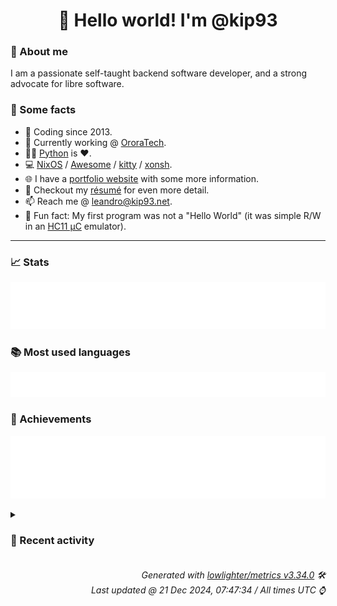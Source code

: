 <!-- README template, populated using this action:
     https://github.com/kip93/kip93/blob/main/.github/workflows/readme.yml. -->

<h1 align="center">👋 Hello world! I'm @kip93</h1> <!-- LOGIN => username -->

### 👤 About me

I am a passionate self-taught backend software developer, and a strong advocate for libre software.


### 💬 Some facts

* 📅 Coding since 2013.
* 💼 Currently working @ [OroraTech](https://ororatech.com/).
* 👨‍💻 [Python](https://github.com/search?q=user%3Akip93&l=python) is ❤️. <!-- LOGIN => username -->
* 💻 [NixOS](https://github.com/NixOS/) /
     [Awesome](https://github.com/awesomeWM/) /
     [kitty](https://github.com/kovidgoyal/kitty/) /
     [xonsh](https://github.com/xonsh/).
* 🌐 I have a [portfolio website](https://kip93.net/) with some more information.
* 📝 Checkout my [résumé](https://kip93.net/resume/) for even more detail.
* 📫 Reach me @ [leandro@kip93.net](mailto:leandro@kip93.net).
* 🎲 Fun fact: My first program was not a "Hello World" (it was simple R/W in an [HC11 µC](https://en.wikipedia.org/wiki/68HC11) emulator).


-----------------------------------------------------------------------------------------------------------------------


### 📈 Stats

![](./stats.svg)


### 📚 Most used languages <!-- by percentage, in decreasing order -->

![](./languages.svg)


### 🏅 Achievements

![](./achievements.svg)


<details> <!-- Last activity -->
<!-- Almost verbatim copy of https://github.com/lowlighter/metrics/blob/latest/source/templates/markdown/partials/activity.ejs, but restructured to be foldable. -->
<summary><h3>📰 Recent activity</h3></summary>

* 🌟 Starred [DBCDK/morph](https://github.com/DBCDK/morph)
  * *On 19 Dec 2024, 23:52:53*
* 💬 Commented on [#10153 git-lfs support](https://github.com/NixOS/nix/issues/10153) from [NixOS/nix](https://github.com/NixOS/nix)
  * *On 19 Dec 2024, 14:33:18*
* 💬 Commented on [#10153 git-lfs support](https://github.com/NixOS/nix/issues/10153) from [NixOS/nix](https://github.com/NixOS/nix)
  * *On 18 Dec 2024, 17:31:01*
* ➡️ Pushed 100 commits in [b-camacho/nix](https://github.com/b-camacho/nix) on branch `lfs`
  * [#3081e7c](https://github.com/b-camacho/nix/commit/3081e7c) Merge pull request #12025 from NaN-git/strlen

optimize string concat
  * [#ad3a67a](https://github.com/b-camacho/nix/commit/ad3a67a) optimize string concat
  * [#ad296ea](https://github.com/b-camacho/nix/commit/ad296ea) Test: more specific error message for `head`

Sorry, I&#39;m not sure how to implement this. So just a test change.
And hopefully will be picked up by someone who is paying attention.
A hero.
  * [#ab5a9cf](https://github.com/b-camacho/nix/commit/ab5a9cf) Merge pull request #12016 from grahamc/patch-2

Disable suid and atime on the /nix mount point on Darwin
  * [#a7cdb55](https://github.com/b-camacho/nix/commit/a7cdb55) Merge pull request #12013 from DeterminateSystems/fix-11996

nix hash convert: Support SRI hashes that lack trailing &#39;=&#39; characters
  * [#49fa31f](https://github.com/b-camacho/nix/commit/49fa31f) Fix typo (#12015)
  * [#4137ead](https://github.com/b-camacho/nix/commit/4137ead) Disable suid and atime on the /nix mount point on Darwin

The Determinate Nix Installer has set nosuid and noatime in https://github.com/DeterminateSystems/nix-installer/pull/1338, and figured this perf and security improvement is worthy of upstreaming.

The /nix volume shouldn&#39;t have setuid binaries anyway, and filesystems seem to generally be noatime on macOS.
Further, the garbage collector doesn&#39;t use atime.
  * [#408c2fa](https://github.com/b-camacho/nix/commit/408c2fa) nix hash: Don&#39;t print &#39;nix hash&#39; deprecation message

Fixes #11997.
  * [#33b645c](https://github.com/b-camacho/nix/commit/33b645c) nix hash convert: Don&#39;t fail on uppercase base-16 hashes
  * [#52f1cd0](https://github.com/b-camacho/nix/commit/52f1cd0) nix hash convert: Support SRI hashes that lack trailing &#39;=&#39; characters

Fixes #11996.
  * [#d1894f3](https://github.com/b-camacho/nix/commit/d1894f3) tests: derivation-advanced-attributes unset NIX_STORE

when built by nix, NIX_STORE is set, which breaks $got when it
is not the default /nix/store
  * [#3b21ea4](https://github.com/b-camacho/nix/commit/3b21ea4) HttpBinaryCacheStore: Improve error message for unauthorized caches

Instead of the unhelpful

  warning: &#39;https://cache.flakehub.com&#39; does not appear to be a binary cache

you now get

  warning: unable to download &#39;https://cache.flakehub.com/nix-cache-info&#39;: HTTP error 401

           response body:

           {&#34;code&#34;:401,&#34;error&#34;:&#34;Unauthorized&#34;,&#34;message&#34;:&#34;Unauthorized.&#34;}
  * [#a8a572b](https://github.com/b-camacho/nix/commit/a8a572b) Merge pull request #12007 from mupdt/s3-binary-cache-error-request-id

s3-binary-cache: show the error&#39;s request ID
  * [#abcfdb4](https://github.com/b-camacho/nix/commit/abcfdb4) s3-binary-cache: show the error&#39;s request ID

The request ID is essential for traceability and debugging purposes.
It allows us to connect client-side to server-side events.
  * [#ff00eeb](https://github.com/b-camacho/nix/commit/ff00eeb) Merge pull request #12000 from NixOS/fix-men

fix: Add missing manpages to meson.build and more
  * [#63c0f0d](https://github.com/b-camacho/nix/commit/63c0f0d) Install init system configs only when relevant
  * [#038ab46](https://github.com/b-camacho/nix/commit/038ab46) Restore org.nixos.nix-daemon.plist installation
  * [#d67e24a](https://github.com/b-camacho/nix/commit/d67e24a) fix: Add missing manpages to meson.build
  * [#e83481f](https://github.com/b-camacho/nix/commit/e83481f) Allow `sudo` alternatives when installing from tarball
  * [#04975f7](https://github.com/b-camacho/nix/commit/04975f7) install: Allow to specify alternative `sudo` command
  * *On 18 Dec 2024, 17:19:10*
</details>


<h6 align="right"><em>
    Generated with <a href="https://github.com/lowlighter/metrics/tree/latest/">lowlighter/metrics v3.34.0</a> 🛠️<br> <!-- VERSION => MAJOR.minor.patch -->
    Last updated @ 21 Dec 2024, 07:47:34 / All times UTC ⌚ <!-- meta.generated => DD/MM/YYYY, hh:mm -->
</em></h6>
